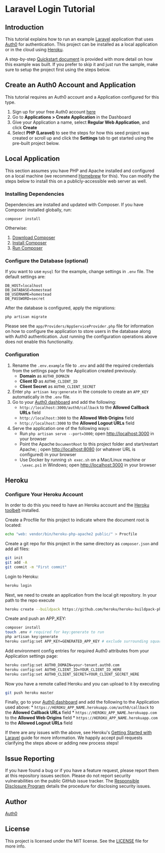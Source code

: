 # Laravel Login Tutorial

## Introduction

This tutorial explains how to run an example [Laravel](https://laravel.com/) application that uses [Auth0](auth0.com) for authentication. This project can be installed as a local application or in the cloud using [Heroku](https://www.heroku.com/).

A step-by-step [Quickstart document](hhttps://auth0.com/docs/quickstart/webapp/laravel) is provided with more detail on how this example was built. If you prefer to skip it and just run the sample, make sure to setup the project first using the steps below.

## Create an Auth0 Account and Application

This tutorial requires an Auth0 account and a Application configured for this type. 

1. Sign up for your free Auth0 account [here](https://auth0.com/signup)
1. Go to **Applications > Create Application** in the Dashboard
1. Give your Application a name, select **Regular Web Application**, and click **Create**
1. Select **PHP (Laravel)** to see the steps for how this seed project was created or scroll up and click the **Settings** tab to get started using the pre-built project below.

## Local Application

This section assumes you have PHP and Apache installed and configured on a local machine (we recommend [Homebrew](https://github.com/Homebrew/homebrew-php) for this). You can modify the steps below to install this on a publicly-accessible web server as well. 

### Installing Dependencies

Dependencies are installed and updated with Composer. If you have Composer installed globally, run:

    composer install

Otherwise:

1. [Download Composer](https://getcomposer.org/download/)
1. [Install Composer](https://getcomposer.org/doc/00-intro.md)
1. [Run Composer](https://getcomposer.org/doc/01-basic-usage.md)

### Configure the Database (optional) 

If you want to use `mysql` for the example, change settings in `.env` file. The default settings are:

    DB_HOST=localhost
    DB_DATABASE=homestead
    DB_USERNAME=homestead
    DB_PASSWORD=secret

After the database is configured, apply the migrations:

    php artisan migrate

Please see the `app/Providers/AppServiceProvider.php` file for information on how to configure the application to store users in the database along with Auth0 authentication. Just running the configuration operations above does not enable this functionality. 

### Configuration

1. Rename the `.env.example` file to `.env` and add the required credentials from the settings page for the Application created previously.
    * **Domain** as `AUTH0_DOMAIN`
    * **Client ID** as `AUTH0_CLIENT_ID`
    * **Client Secret** as `AUTH0_CLIENT_SECRET`
1. Enter `php artisan key:generate` in the console to create an `APP_KEY` automatically in the `.env` file.
1. Go to your [Auth0 dashboard](https://manage.auth0.com) and add the following:
    * `http://localhost:3000/auth0/callback` to the **Allowed Callback URLs** field
    * `http://localhost:3000` to the **Allowed Web Origins** field
    * `http://localhost:3000` to the **Allowed Logout URLs** field
1. Serve the application one of the following ways:
    * Run `php artisan serve --port=3000`; open [http://localhost:3000](http://localhost:3000) in your browser
    * Point the Apache `DocumentRoot` to this project folder and start/restart Apache; ; open [http://localhost:8080](http://localhost:8080) (or whatever URL is configured) in your browser 
    * Use Docker by running `sh exec.sh` on a Mac/Linux machine or `.\exec.ps1` in Windows; open [http://localhost:3000](http://localhost:3000) in your browser

## Heroku

### Configure Your Heroku Account

In order to do this you need to have an Heroku account and the [Heroku toolbelt](https://toolbelt.heroku.com/) installed.

Create a Procfile for this project to indicate where the document root is located:

```bash
echo "web: vendor/bin/heroku-php-apache2 public/" > Procfile
```

Create a git repo for this project in the same directory as `composer.json` and add all files:

```bash
git init
git add -A
git commit -m "First commit"
```

Login to Heroku:

```bash
heroku login
```

Next, we need to create an application from the local git repository. In your path to the repo execute

```bash
heroku create --buildpack https://github.com/heroku/heroku-buildpack-php
```

Create and push an APP_KEY:

```bash
composer install
touch .env # required for key:generate to run
php artisan key:generate
heroku config:set APP_KEY=GENERATED_APP_KEY # exclude surrounding square brackets
```

Add environment config entries for required Auth0 attributes from your Application settings page: 

```bash
heroku config:set AUTH0_DOMAIN=your-tenant.auth0.com
heroku config:set AUTH0_CLIENT_ID=YOUR_CLIENT_ID_HERE
heroku config:set AUTH0_CLIENT_SECRET=YOUR_CLIENT_SECRET_HERE
```

Now you have a remote called Heroku and you can upload to it by executing

```bash
git push heroku master
```

Finally, go to your [Auth0 dashboard](https://manage.auth0.com/#/clients) and add the following to the Application used above:
    * `https://HEROKU_APP_NAME.herokuapp.com/auth0/callback` to the **Allowed Callback URLs** field
    * `https://HEROKU_APP_NAME.herokuapp.com` to the **Allowed Web Origins** field
    * `https://HEROKU_APP_NAME.herokuapp.com` to the **Allowed Logout URLs** field

If there are any issues with the above, see Heroku's [Getting Started with Laravel](https://devcenter.heroku.com/articles/getting-started-with-laravel) guide for more information. We happily accept pull requests clarifying the steps above or adding new process steps! 

## Issue Reporting

If you have found a bug or if you have a feature request, please report them at this repository issues section. Please do not report security vulnerabilities on the public GitHub issue tracker. The [Responsible Disclosure Program](https://auth0.com/whitehat) details the procedure for disclosing security issues.

## Author

[Auth0](https://auth0.com)

## License

This project is licensed under the MIT license. See the [LICENSE](LICENSE) file for more info.
